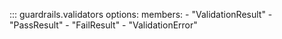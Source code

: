 <!-- ::: my_library.my_module.my_class -->

::: guardrails.validators
    options:
        members:
            - "ValidationResult"
            - "PassResult"
            - "FailResult"
            - "ValidationError"
